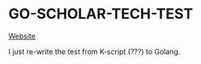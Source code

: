 # GO-SCHOLAR-TECH-TEST

[Website](https://hacktiv8.com/go-scholartech/)

I just re-write the test from K-script (???) to Golang.
